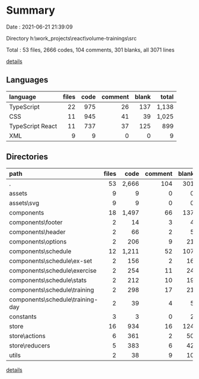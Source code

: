 # Summary

Date : 2021-06-21 21:39:09

Directory h:\work\_projects\react\volume-trainings\src

Total : 53 files,  2666 codes, 104 comments, 301 blanks, all 3071 lines

[details](details.md)

## Languages
| language | files | code | comment | blank | total |
| :--- | ---: | ---: | ---: | ---: | ---: |
| TypeScript | 22 | 975 | 26 | 137 | 1,138 |
| CSS | 11 | 945 | 41 | 39 | 1,025 |
| TypeScript React | 11 | 737 | 37 | 125 | 899 |
| XML | 9 | 9 | 0 | 0 | 9 |

## Directories
| path | files | code | comment | blank | total |
| :--- | ---: | ---: | ---: | ---: | ---: |
| . | 53 | 2,666 | 104 | 301 | 3,071 |
| assets | 9 | 9 | 0 | 0 | 9 |
| assets\svg | 9 | 9 | 0 | 0 | 9 |
| components | 18 | 1,497 | 66 | 137 | 1,700 |
| components\footer | 2 | 14 | 3 | 4 | 21 |
| components\header | 2 | 66 | 2 | 5 | 73 |
| components\options | 2 | 206 | 9 | 21 | 236 |
| components\schedule | 12 | 1,211 | 52 | 107 | 1,370 |
| components\schedule\ex-set | 2 | 156 | 2 | 16 | 174 |
| components\schedule\exercise | 2 | 254 | 11 | 24 | 289 |
| components\schedule\stats | 2 | 212 | 10 | 19 | 241 |
| components\schedule\training | 2 | 298 | 17 | 21 | 336 |
| components\schedule\training-day | 2 | 39 | 4 | 5 | 48 |
| constants | 3 | 3 | 0 | 2 | 5 |
| store | 16 | 934 | 16 | 124 | 1,074 |
| store\actions | 6 | 361 | 2 | 50 | 413 |
| store\reducers | 5 | 383 | 6 | 42 | 431 |
| utils | 2 | 38 | 9 | 10 | 57 |

[details](details.md)